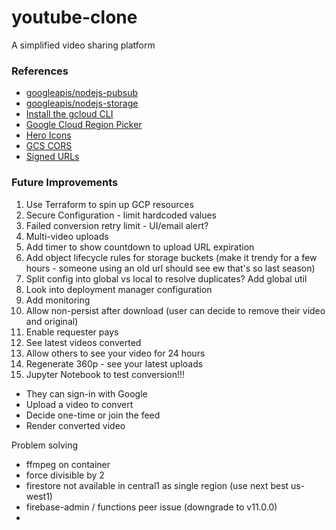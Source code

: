 # youtube-clone
A simplified video sharing platform

### References
- [googleapis/nodejs-pubsub](https://github.com/googleapis/nodejs-pubsub)
- [googleapis/nodejs-storage](https://github.com/googleapis/nodejs-storage)
- [Install the gcloud CLI](https://cloud.google.com/sdk/docs/install)
- [Google Cloud Region Picker](https://cloud.withgoogle.com/region-picker)
- [Hero Icons](https://heroicons.com/micro)
- [GCS CORS](https://cloud.google.com/storage/docs/using-cors#command-line)
- [Signed URLs](https://cloud.google.com/storage/docs/access-control/signed-urls)

### Future Improvements
1. Use Terraform to spin up GCP resources
1. Secure Configuration - limit hardcoded values
1. Failed conversion retry limit - UI/email alert?
1. Multi-video uploads
1. Add timer to show countdown to upload URL expiration
1. Add object lifecycle rules for storage buckets (make it trendy for a few hours - someone using an old url should see ew that's so last season)
1. Split config into global vs local to resolve duplicates? Add global util
1. Look into deployment manager configuration
1. Add monitoring
1. Allow non-persist after download (user can decide to remove their video and original)
1. Enable requester pays
1. See latest videos converted
1. Allow others to see your video for 24 hours
1. Regenerate 360p - see your latest uploads
1. Jupyter Notebook to test conversion!!!
- They can sign-in with Google
- Upload a video to convert
- Decide one-time or join the feed
- Render converted video


Problem solving
- ffmpeg on container
- force divisible by 2
- firestore not available in central1 as single region (use next best us-west1)
- firebase-admin / functions peer issue (downgrade to v11.0.0)
- 